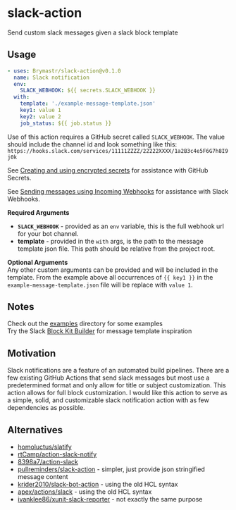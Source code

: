 # slack-action

Send custom slack messages given a slack block template

## Usage

```yaml
- uses: Brymastr/slack-action@v0.1.0
  name: Slack notification
  env:
    SLACK_WEBHOOK: ${{ secrets.SLACK_WEBHOOK }}
  with:
    template: './example-message-template.json'
    key1: value 1
    key2: value 2
    job_status: ${{ job.status }}
```

Use of this action requires a GitHub secret called `SLACK_WEBHOOK`. The value should include the channel id and look something like this: `https://hooks.slack.com/services/11111ZZZZ/22222XXXX/1a2B3c4e5F6G7h8I9j0k`

See [Creating and using encrypted secrets](https://help.github.com/en/actions/automating-your-workflow-with-github-actions/creating-and-using-encrypted-secrets) for assistance with GitHub Secrets.

See [Sending messages using Incoming Webhooks](https://api.slack.com/messaging/webhooks) for assistance with Slack Webhooks.

**Required Arguments**

- **`SLACK_WEBHOOK`** - provided as an `env` variable, this is the full webhook url for your bot channel.
- **template** - provided in the `with` args, is the path to the message template json file. This path should be relative from the project root.

**Optional Arguments**  
Any other custom arguments can be provided and will be included in the template. From the example above all occurrences of `{{ key1 }}` in the `example-message-template.json` file will be replace with `value 1`.

## Notes

Check out the [examples](examples/) directory for some examples  
Try the Slack [Block Kit Builder](https://api.slack.com/tools/block-kit-builder) for message template inspiration

## Motivation

Slack notifications are a feature of an automated build pipelines. There are a few existing GitHub Actions that send slack messages but most use a predetermined format and only allow for title or subject customization. This action allows for full block customization. I would like this action to serve as a simple, solid, and customizable slack notification action with as few dependencies as possible.

## Alternatives

- [homoluctus/slatify](https://github.com/homoluctus/slatify)
- [rtCamp/action-slack-notify](https://github.com/rtCamp/action-slack-notify)
- [8398a7/action-slack](https://github.com/8398a7/action-slack)
- [pullreminders/slack-action](https://github.com/pullreminders/slack-action) - simpler, just provide json stringified message content
- [krider2010/slack-bot-action](https://github.com/krider2010/slack-bot-action) - using the old HCL syntax
- [apex/actions/slack](https://github.com/apex/actions/tree/master/slack) - using the old HCL syntax
- [ivanklee86/xunit-slack-reporter](https://github.com/ivanklee86/xunit-slack-reporter) - not exactly the same purpose
